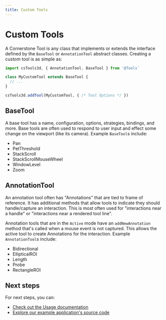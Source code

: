 ```yaml
---
title: Custom Tools
---
```


# Custom Tools

A Cornerstone Tool is any class that implements or extends the interface defined
by the `BaseTool` or `AnnotationTool` abstract classes. Creating a custom tool
is as simple as:

```js
import csTools3d, { AnnotationTool, BaseTool } from '@Tools`

class MyCustomTool extends BaseTool {
  // ...
}

csTools3d.addTool(MyCustomTool, { /* Tool Options */ })
```

## BaseTool

A base tool has a name, configuration, options, strategies, bindings, and more. Base
tools are often used to respond to user input and effect some change on the viewport
(like its camera). Example `BaseTool`s include:

- Pan
- PetThreshold
- StackScroll
- StackScrollMouseWheel
- WindowLevel
- Zoom

## AnnotationTool

An annotation tool often has "Annotations" that are tied to frame of reference. It has
additional methods that allow tools to indicate they should handle/capture an interaction.
This is most often used for "interactions near a handle" or "interactions near a
rendered tool line".

Annotation tools that are in the `Active` mode have an `addNewAnnotation` method
that's called when a mouse event is not captured. This allows the active tool to
create Annotations for the interaction. Example `AnnotationTool`s include:

- Bidirectional
- EllipticalROI
- Length
- Probe
- RectangleROI

## Next steps

For next steps, you can:

- [Check out the Usage documentation](#)
- [Explore our example application's source code](#)
